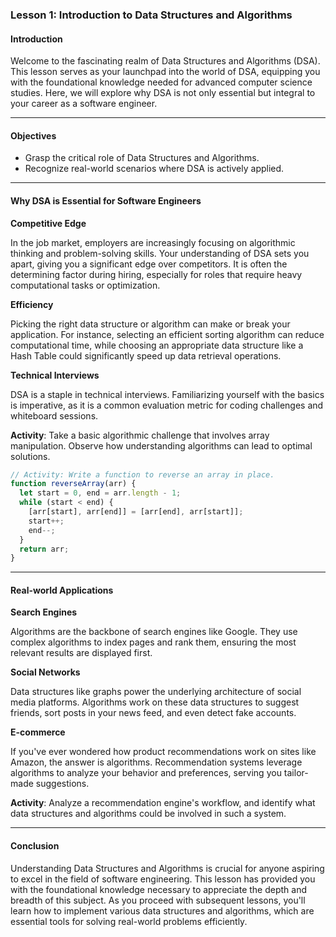 ### Lesson 1: Introduction to Data Structures and Algorithms

#### Introduction

Welcome to the fascinating realm of Data Structures and Algorithms (DSA). This lesson serves as your launchpad into the world of DSA, equipping you with the foundational knowledge needed for advanced computer science studies. Here, we will explore why DSA is not only essential but integral to your career as a software engineer.

---

#### Objectives

- Grasp the critical role of Data Structures and Algorithms.
- Recognize real-world scenarios where DSA is actively applied.

---

#### Why DSA is Essential for Software Engineers

**Competitive Edge**

In the job market, employers are increasingly focusing on algorithmic thinking and problem-solving skills. Your understanding of DSA sets you apart, giving you a significant edge over competitors. It is often the determining factor during hiring, especially for roles that require heavy computational tasks or optimization.

**Efficiency**

Picking the right data structure or algorithm can make or break your application. For instance, selecting an efficient sorting algorithm can reduce computational time, while choosing an appropriate data structure like a Hash Table could significantly speed up data retrieval operations.

**Technical Interviews**

DSA is a staple in technical interviews. Familiarizing yourself with the basics is imperative, as it is a common evaluation metric for coding challenges and whiteboard sessions.

**Activity**: Take a basic algorithmic challenge that involves array manipulation. Observe how understanding algorithms can lead to optimal solutions.

```javascript
// Activity: Write a function to reverse an array in place.
function reverseArray(arr) {
  let start = 0, end = arr.length - 1;
  while (start < end) {
    [arr[start], arr[end]] = [arr[end], arr[start]];
    start++;
    end--;
  }
  return arr;
}
```

---

#### Real-world Applications

**Search Engines**

Algorithms are the backbone of search engines like Google. They use complex algorithms to index pages and rank them, ensuring the most relevant results are displayed first.

**Social Networks**

Data structures like graphs power the underlying architecture of social media platforms. Algorithms work on these data structures to suggest friends, sort posts in your news feed, and even detect fake accounts.

**E-commerce**

If you've ever wondered how product recommendations work on sites like Amazon, the answer is algorithms. Recommendation systems leverage algorithms to analyze your behavior and preferences, serving you tailor-made suggestions.

**Activity**: Analyze a recommendation engine's workflow, and identify what data structures and algorithms could be involved in such a system.

---

#### Conclusion

Understanding Data Structures and Algorithms is crucial for anyone aspiring to excel in the field of software engineering. This lesson has provided you with the foundational knowledge necessary to appreciate the depth and breadth of this subject. As you proceed with subsequent lessons, you'll learn how to implement various data structures and algorithms, which are essential tools for solving real-world problems efficiently.
